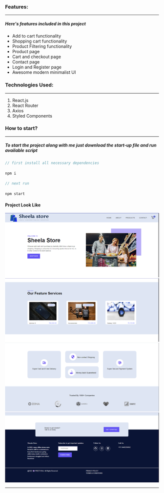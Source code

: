 ### Features:

---

##### Here's features included in this project

- Add to cart functionality
- Shopping cart functionality
- Product Filtering functionality
- Product page
- Cart and checkout page
- Contact page
- Login and Register page
- Awesome modern minimalist UI

### Technologies Used:

---

1. React.js
2. React Router
3. Axios
4. Styled Components

### How to start?

---

##### To start the project along with me just download the start-up file and run available script

```javascript
// first install all necessary dependencies

npm i

// next run

npm start

```

#### Project Look Like

<img
  src="Assets/Home.png"
  alt="Alt text"
  title="Optional title"
  style="display: inline-block; margin: 0 auto;">
<img
  src="Assets/Features.png"
  alt="Alt text"
  title="Optional title"
  style="display: inline-block; margin: 0 auto;">
<img
  src="Assets/Trust.png"
  alt="Alt text"
  title="Optional title"
  style="display: inline-block; margin: 0 auto;">
<img
  src="Assets/Footer.png"
  alt="Alt text"
  title="Optional title"
  style="display: inline-block; margin: 0 auto;">

  <hr/>
